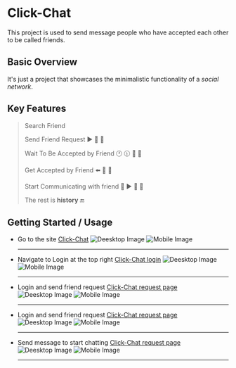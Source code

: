 # Click-Chat

This project is used to send message people who have accepted each other to be called friends.

## Basic Overview

It's just a project that showcases the minimalistic functionality of a _social network_.

## Key Features

> Search Friend
>
> Send Friend Request :arrow_forward: :man: :woman:
>
> Wait To Be Accepted by Friend :clock1: :clock1130: :man: :woman:
>
> Get Accepted by Friend :arrow_left: :man: :woman:
>
> Start Communicating with friend :thought_balloon: :arrow_forward: :man: :woman:
>
> The rest is **history** :end:

## Getting Started / Usage

- Go to the site [Click-Chat](https://click-chat.vercel.app/ "Click-chat landing page")
  ![Deesktop Image](https://res.cloudinary.com/dfozfsdqw/image/upload/v1720104357/xgzxd2nmzisgtcopltdx.png "Desktop")
  ![Mobile Image](https://res.cloudinary.com/dfozfsdqw/image/upload/v1720104357/dsbwhzh4xhv1zpe7xyqz.png "Mobile")

  ***

- Navigate to Login at the top right [Click-Chat login](https://click-chat.vercel.app/login "Click-Chat login page")
  ![Deesktop Image](https://res.cloudinary.com/dfozfsdqw/image/upload/v1720104356/ttyvbyl2iify3muahghh.png "Desktop")
  ![Mobile Image](https://res.cloudinary.com/dfozfsdqw/image/upload/v1720104357/pek88bxniyxunik3r3hh.png "Mobile")

  ***

- Login and send friend request [Click-Chat request page](https://click-chat.vercel.app/app "Click-Chat Friend request")
  ![Deesktop Image](https://res.cloudinary.com/dfozfsdqw/image/upload/v1720104356/xlvuqz3hd3pmuw8qulpm.png "Desktop")
  ![Mobile Image](https://res.cloudinary.com/dfozfsdqw/image/upload/v1720104357/znaz4fsmuzodcwobjqdl.png "Mobile")

  ***

- Login and send friend request [Click-Chat request page](https://click-chat.vercel.app/app "Click-Chat Friend request")
  ![Deesktop Image](https://res.cloudinary.com/dfozfsdqw/image/upload/v1720104356/xlvuqz3hd3pmuw8qulpm.png "Desktop")
  ![Mobile Image](https://res.cloudinary.com/dfozfsdqw/image/upload/v1720104357/znaz4fsmuzodcwobjqdl.png "Mobile")

  ***

- Send message to start chatting [Click-Chat request page](https://click-chat.vercel.app/app "Click-Chat Friend request")
  ![Deesktop Image](https://res.cloudinary.com/dfozfsdqw/image/upload/v1720104357/f4leooyacqy5edpccrjk.png "Desktop")
  ![Mobile Image](https://res.cloudinary.com/dfozfsdqw/image/upload/v1720104357/ney872rbqe17thxgrqmy.png "Mobile")

  ***
